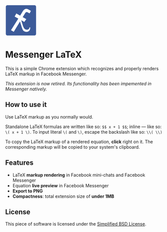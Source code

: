 <img src="icon.png" alt="icon" width="100px" />

# Messenger LaTeX 

This is a simple Chrome extension which recognizes and properly renders LaTeX markup in Facebook Messenger.

*This extension is now retired. Its functionality has been impemented in Messenger natively.*

## How to use it

Use LaTeX markup as you normally would.

Standalone LaTeX formulas are written like so: `$$ x + 1 $$`; inline — like so: `\( x + 1 \)`. To input literal `\(` and `\)`, escape the backslash like so: `\\( \\)`

To copy the LaTeX markup of a rendered equation, **click** right on it. The corresponding markup will be copied to your system's clipboard.
## Features

* LaTeX **markup rendering** in Facebook mini-chats and Facebook Messenger
* Equation **live preview** in Facebook Messenger
* **Export to PNG**
* **Compactness**: total extension size of **under 1MB**

## License
This piece of software is licensed under the [Simplified BSD License](./LICENSE.md).
